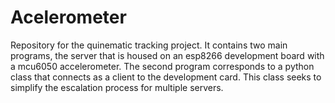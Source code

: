 # Acelerometer
 
Repository for the quinematic tracking project.
It contains two main programs, the server that is housed on an esp8266 development board with a mcu6050 accelerometer.
The second program corresponds to a python class that connects as a client to the development card. This class seeks to simplify the escalation process for multiple servers.
